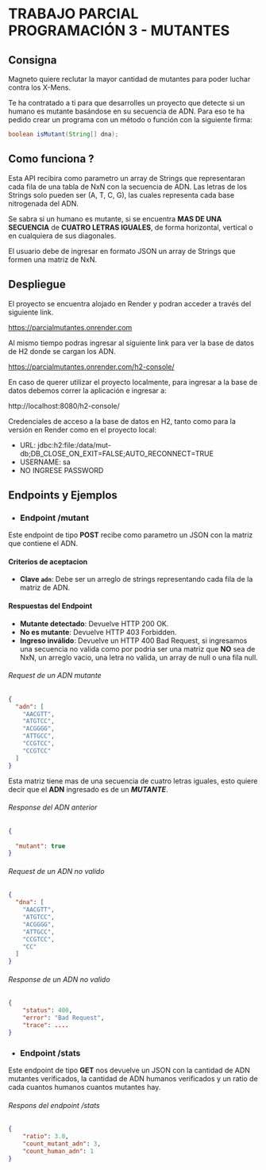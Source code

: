 # TRABAJO PARCIAL PROGRAMACIÓN 3 - MUTANTES
## Consigna
Magneto quiere reclutar la mayor cantidad de mutantes para poder luchar contra los X-Mens.

Te ha contratado a ti para que desarrolles un proyecto que detecte si un humano es mutante basándose en su secuencia de ADN. Para eso te ha pedido crear un programa con un método o función con la siguiente firma:

```java
boolean isMutant(String[] dna);
```

## Como funciona ?
Esta API recibira como parametro un array de Strings que representaran cada fila de una tabla de NxN con la secuencia de ADN. Las letras de los Strings solo pueden ser (A, T, C, G), las cuales representa cada base nitrogenada del ADN.

Se sabra si un humano es mutante, si se encuentra **MAS DE UNA SECUENCIA** de **CUATRO LETRAS IGUALES**, de forma horizontal, vertical o en cualquiera de sus diagonales.

El usuario debe de ingresar en formato JSON un array de Strings que formen una matriz de NxN.


## Despliegue
El proyecto se encuentra alojado en Render y podran acceder a través del siguiente link.

https://parcialmutantes.onrender.com

Al mismo tiempo podras ingresar al siguiente link para ver la base de datos de H2 donde se cargan los ADN.

https://parcialmutantes.onrender.com/h2-console/

En caso de querer utilizar el proyecto localmente, para ingresar a la base de datos debemos correr la aplicación e ingresar a: 

http://localhost:8080/h2-console/

Credenciales de acceso a la base de datos en H2, tanto como para la versión en Render como en el proyecto local:
* URL: jdbc:h2:file:/data/mut-db;DB_CLOSE_ON_EXIT=FALSE;AUTO_RECONNECT=TRUE
* USERNAME: sa
* NO INGRESE PASSWORD

## Endpoints y Ejemplos
* ### Endpoint /mutant
Este endpoint de tipo **POST** recibe como parametro un JSON con la matriz que contiene el ADN. 
#### Criterios de aceptacion
- **Clave `adn`**: Debe ser un arreglo de strings representando cada fila de la matriz de ADN.
#### Respuestas del Endpoint
- **Mutante detectado**: Devuelve HTTP 200 OK.
- **No es mutante**: Devuelve HTTP 403 Forbidden.
- **Ingreso inválido**: Devuelve un HTTP 400 Bad Request, si ingresamos una secuencia no valida como por podria ser una matriz que **NO** sea de NxN, un arreglo vacio, una letra no valida, un array de null o una fila null.
###### Request de un ADN mutante
```json
{
  "adn": [
    "AACGTT",
    "ATGTCC",
    "ACGGGG",
    "ATTGCC",
    "CCGTCC",
    "CCGTCC"
  ] 
}
```
Esta matriz tiene mas de una secuencia de cuatro letras iguales, esto quiere decir que el **ADN** ingresado es de un **_MUTANTE_**.

###### Response del ADN anterior

```json
{
  
  "mutant": true
}
```
###### Request de un ADN no valido
```json
{
  "dna": [
    "AACGTT",
    "ATGTCC",
    "ACGGGG",
    "ATTGCC",
    "CCGTCC",
    "CC"
  ] 
}
```
###### Response de un ADN no valido
```json
{
    "status": 400,
    "error": "Bad Request",
    "trace": ....
}
```


* ### Endpoint /stats
Este endpoint de tipo **GET** nos devuelve un JSON con la cantidad de ADN mutantes verificados, la cantidad de ADN humanos verificados y un ratio de cada cuantos humanos cuantos mutantes hay.

###### Respons del endpoint /stats

```json
{
    "ratio": 3.0,
    "count_mutant_adn": 3,
    "count_human_adn": 1
}
```
